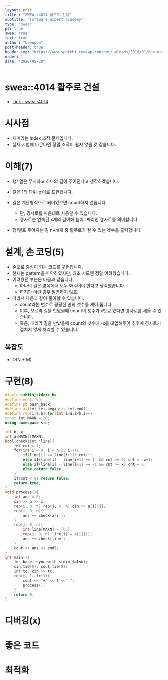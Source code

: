 ```yaml
---
layout: post
title : "SWEA::4014 활주로 건설"
subtitle: "software expert academy"
type: "swea"
ps: true                          
swea: true
text: true
author: "beenpow"
post-header: true
header-img: "https://www.spotebi.com/wp-content/uploads/2019/01/one-day-day-one-workout-motivation-spotebi.jpg"
order: 1
date: "2020-05-28"
---
```


# swea::4014 활주로 건설
- [Link : swea::4014](https://swexpertacademy.com/main/code/problem/problemDetail.do?contestProbId=AWIeW7FakkUDFAVH)

# 시사점
- 재미있는 index 조작 문제입니다.
- 실제 시험에 나온다면 정말 조작이 쉽지 않을 것 같습니다.

# 이해(7)
- 행/ 열은 무시하고 하나의 길이 주어진다고 생각하겠습니다.
- 길은 1의 단위 높이로 표현됩니다.
- 길은 계단형식으로 되어있으면 count하지 않습니다.
  - 단, 경사로를 마음대로 사용할 수 있습니다.
  - 경사로는 연속된 x개의 길이에 높이 1짜리인 경사로를 의미합니다.

- 행/열로 주어지는 길 n+m개 중 활주로가 될 수 있는 갯수를 출력합니다.

# 설계, 손 코딩(5)
- 손으로 중심이 되는 코드를 구현합니다.
- 현재는 pattern을 파악하였지만, 최초 시도엔 정말 어려웠습니다.
- 어려웠던 부분은 다음과 같습니다.
  - 하나의 길은 양쪽에서 모두 봐주어야 한다고 생각했습니다.
  - 하지만 이런 경우 깔끔하지 않죠.
- 따라서 다음과 같이 풀이할 수 있습니다.
  - count라는 변수로 평평한 딴의 갯수를 세어 둡니다.
  - 이후, 오르막 길을 만났을때 count의 갯수가 x만큼 있다면 경사로를 세울 수 있습니다.
  - 혹은, 내리막 길을 만났을때 count의 갯수에 -x를 대입해주어 추후에 경사로가 겹치지 않게 처리할 수 있습니다.

## 복잡도
- O(N + M)

# 구현(8)

```cpp
#include<bits/stdc++.h>
#define endl '\n'
#define pb push_back
#define all(v) (v).begin(), (v).end()
#define rep(i,a,b) for(int i=a;i<b;i++)
const int MAXN = 20;
using namespace std;

int n, x;
int a[MAXN][MAXN];
bool check(int *line){
    int cnt = 1;
    for(int i = 0; i < n-1; i++){
        if(line[i] == line[i+1]) cnt++;
        else if(line[i] - line[i+1] == 1  && cnt >= 0) cnt = -x+1;
        else if(line[i] - line[i+1] == -1 && cnt >= x) cnt = 1;
        else return false;
    }
    if(cnt < 0) return false;
    return true;
}
void process(){
    int ans = 0;
    cin >> n >> x;
    rep(i, 0, n) rep(j, 0, n) cin >> a[i][j];
    rep(i, 0, n){
        ans += check(a[i]);
    }
    rep(j, 0, n){
        int line[MAXN] = {0,};
        rep(i, 0, n) line[i] = a[i][j];
        ans += check(line);
    }
    cout << ans << endl;
}
int main(){
    ios_base::sync_with_stdio(false);
    cin.tie(0); cout.tie(0);
    int tc; cin >> tc;
    rep(t, 1, tc+1){
        cout << "#" << t <<" ";
        process();
    }
    return 0;
}
```

# 디버깅(x)

# 좋은 코드

# 최적화
